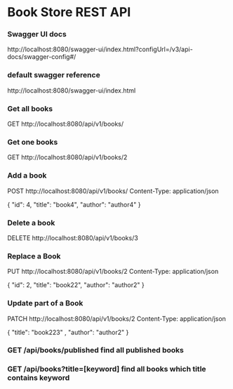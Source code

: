 # Book Store REST API

### Swagger UI docs
http://localhost:8080/swagger-ui/index.html?configUrl=/v3/api-docs/swagger-config#/

### default swagger reference
http://localhost:8080/swagger-ui/index.html

### Get all books
GET http://localhost:8080/api/v1/books/

### Get one books
GET http://localhost:8080/api/v1/books/2

### Add a book
POST http://localhost:8080/api/v1/books/
Content-Type: application/json

{
"id": 4,
"title": "book4",
"author": "author4"
}

### Delete a book
DELETE http://localhost:8080/api/v1/books/3

### Replace a Book
PUT http://localhost:8080/api/v1/books/2
Content-Type: application/json

{
"id": 2,
"title": "book22",
"author": "author2"
}

### Update part of a Book
PATCH http://localhost:8080/api/v1/books/2
Content-Type: application/json

{
"title": "book223" ,
"author": "author2"
}


### GET	/api/books/published	find all published books
### GET	/api/books?title=[keyword]	find all books which title contains keyword

